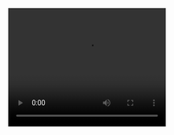 <video width="320" height="240" controls>
  <source src="example.mp4" type="video/mp4">
  Ваш браузер не поддерживает видео.
</video>
